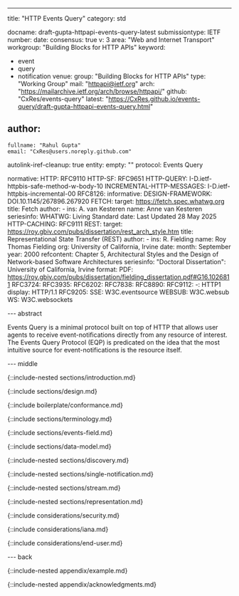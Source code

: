 ---
title: "HTTP Events Query"
category: std

docname: draft-gupta-httpapi-events-query-latest
submissiontype: IETF
number:
date:
consensus: true
v: 3
area: "Web and Internet Transport"
workgroup: "Building Blocks for HTTP APIs"
keyword:
 - event
 - query
 - notification
venue:
  group: "Building Blocks for HTTP APIs"
  type: "Working Group"
  mail: "httpapi@ietf.org"
  arch: "https://mailarchive.ietf.org/arch/browse/httpapi/"
  github: "CxRes/events-query"
  latest: "https://CxRes.github.io/events-query/draft-gupta-httpapi-events-query.html"

author:
 -
    fullname: "Rahul Gupta"
    email: "CxRes@users.noreply.github.com"

autolink-iref-cleanup: true
entity:
  empty: ""
  protocol: Events Query

normative:
  HTTP: RFC9110
  HTTP-SF: RFC9651
  HTTP-QUERY: I-D.ietf-httpbis-safe-method-w-body-10
  INCREMENTAL-HTTP-MESSAGES: I-D.ietf-httpbis-incremental-00
  RFC8126:
informative:
  DESIGN-FRAMEWORK: DOI.10.1145/267896.267920
  FETCH:
    target: https://fetch.spec.whatwg.org
    title: Fetch
    author:
      -
        ins: A. van Kesteren
        name: Anne van Kesteren
    seriesinfo:
      WHATWG: Living Standard
    date: Last Updated 28 May 2025
  HTTP-CACHING: RFC9111
  REST:
    target: https://roy.gbiv.com/pubs/dissertation/rest_arch_style.htm
    title: Representational State Transfer (REST)
    author:
      -
        ins: R. Fielding
        name: Roy Thomas Fielding
        org: University of California, Irvine
    date:
      month: September
      year: 2000
    refcontent: Chapter 5, Architectural Styles and the Design of Network-based Software Architectures
    seriesinfo:
      "Doctoral Dissertation": University of California, Irvine
    format:
      PDF: https://roy.gbiv.com/pubs/dissertation/fielding_dissertation.pdf#G16.1026811
  RFC3724:
  RFC3935:
  RFC6202:
  RFC7838:
  RFC8890:
  RFC9112:
    -: HTTP1
    display: HTTP/1.1
  RFC9205:
  SSE: W3C.eventsource
  WEBSUB: W3C.websub
  WS: W3C.websockets


--- abstract

Events Query is a minimal protocol built on top of HTTP that allows user agents to receive event-notifications directly from any resource of interest. The Events Query Protocol (EQP) is predicated on the idea that the most intuitive source for event-notifications is the resource itself.


--- middle

{::include-nested sections/introduction.md}

{::include sections/design.md}


<!-- Conformance Sections -->

{::include boilerplate/conformance.md}


<!-- Normative Sections -->

{::include sections/terminology.md}

{::include sections/events-field.md}

{::include sections/data-model.md}

{::include-nested sections/discovery.md}

{::include-nested sections/single-notification.md}

{::include-nested sections/stream.md}

{::include-nested sections/representation.md}


<!-- Considerations Sections -->

{::include considerations/security.md}

{::include considerations/iana.md}

{::include considerations/end-user.md}


--- back

{::include-nested appendix/example.md}

{::include-nested appendix/acknowledgments.md}

